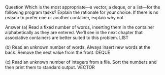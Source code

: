 
Question
Which is the most appropriate—a vector, a deque, or a
list—for the following program tasks? Explain the rationale for your choice.
If there is no reason to prefer one or another container, explain why not.

Answer
(a) Read a fixed number of words, inserting them in the container
alphabetically as they are entered. We’ll see in the next chapter that
associative containers are better suited to this problem.  LIST

(b) Read an unknown number of words. Always insert new words at the
back. Remove the next value from the front. DEQUE 


(c) Read an unknown number of integers from a file. Sort the numbers and
then print them to standard output.  VECTOR